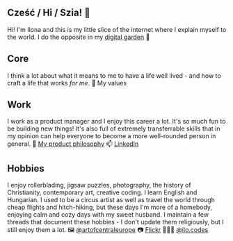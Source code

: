 ## Cześć / Hi / Szia! 👋



Hi! I'm Ilona and this is my little slice of the internet where I explain myself to the world. I do the opposite in my [digital garden](https://ilonaborsos.com/) 🌳

## Core
I think a lot about what it means to me to have a life well lived - and how to craft a life that works _for me_. 
🤔 My values

## Work
I work as a product manager and I enjoy this career a lot. It's so much fun to be building new things! It's also full of extremely transferrable skills that in my opinion can help everyone to become a more well-rounded person in general.
🌱 [My product philosophy](https://gist.github.com/borsos-ilo/4ef2e056904ffaea7a0deb689253a51a)
📫 [LinkedIn](https://www.linkedin.com/in/ilonaborsos/)

## Hobbies
I enjoy rollerblading, jigsaw puzzles, photography, the history of Christianity, contemporary art, creative coding. I learn English and Hungarian. I used to be a circus artist as well as travel the world through cheap flights and hitch-hiking, but these days I'm more of a homebody, enjoying calm and cozy days with my sweet husband. 
I maintain a few threads that document these hobbies - I don't update them religiously, but I still enjoy them a lot.
🖼️ [@artofcentraleurope](https://www.instagram.com/artofcentraleurope/)
📷 [Flickr](https://www.flickr.com/photos/199990665@N08/)
👩🏻‍💻 [@ilo.codes](https://www.instagram.com/artofcentraleurope/)
